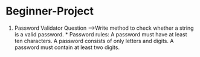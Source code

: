 # Beginner-Project
1. Password Validator 
      Question -->Write method to check whether a string is a valid password.
                * Password rules:
        A password must have at least ten characters.
        A password consists of only letters and digits.
        A password must contain at least two digits.
 
